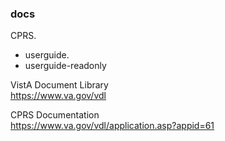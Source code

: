 ### docs

CPRS. 
 - userguide. 
 - userguide-readonly



VistA Document Library  
	https://www.va.gov/vdl  
	
CPRS Documentation  
   https://www.va.gov/vdl/application.asp?appid=61  


